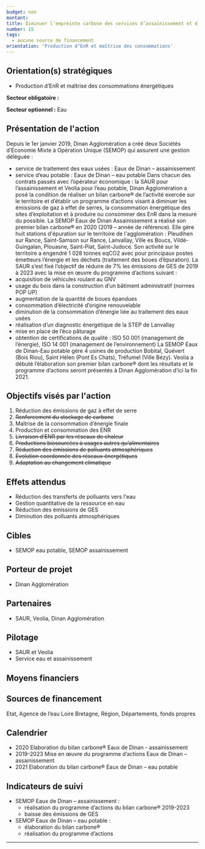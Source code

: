 ```yaml
---
budget: non
montant:
title: Diminuer l’empreinte carbone des services d’assainissement et d’eau potable
number: 15
tags:
  - aucune source de financement
orientation: 'Production d’EnR et maîtrise des consommations'
---
```


## Orientation(s) stratégiques

- Production d’EnR et maîtrise des consommations énergétiques

**Secteur obligatoire :**

**Secteur optionnel :** Eau

## Présentation de l'action

Depuis le 1er janvier 2019, Dinan Agglomération a créé deux Sociétés d’Economie Mixte à Opération Unique (SEMOP) qui assurent une gestion déléguée :
- service de traitement des eaux usées : Eaux de Dinan – assainissement
- service d’eau potable : Eaux de Dinan – eau potable
Dans chacun des contrats passés avec l’opérateur économique : la SAUR pour l’assainissement et Veolia pour l’eau potable, Dinan Agglomération a posé la condition de réaliser un bilan carbone® de l’activité exercée sur le territoire et d’établir un programme d’actions visant à diminuer les émissions de gaz à effet de serres, la consommation énergétique des sites d’exploitation et à produire ou consommer des EnR dans la mesure du possible.
La SEMOP Eaux de Dinan Assainissement a réalisé son premier bilan carbone® en 2020 (2019 – année de référence). Elle gère huit stations d'épuration sur le territoire de l'agglomération : Pleudihen sur Rance, Saint-Samson sur Rance, Lanvallay, Ville es Boucs, Vildé-Guingalan, Plouasne, Saint-Piat, Saint-Judoce.
Son activité sur le territoire a engendré 1 028 tonnes eqCO2 avec pour principaux postes émetteurs l’énergie et les déchets (traitement des boues d’épuration). La SAUR s’est fixé l’objectif de réduire de 7% les émissions de GES de 2019 à 2023 avec la mise en œuvre du programme d’actions suivant :
- acquisition de véhicules roulant au GNV
- usage du bois dans la construction d’un bâtiment administratif (normes POP UP)
- augmentation de la quantité de boues épandues
- consommation d’électricité d’origine renouvelable
- diminution de la consommation d’énergie liée au traitement des eaux usées
- réalisation d’un diagnostic énergétique de la STEP de Lanvallay
- mise en place de l’éco pâturage
- obtention de certifications de qualité : ISO 50 001 (management de l’énergie), ISO 14
001 (management de l’environnement)
La SEMOP Eaux de Dinan-Eau potable gère 4 usines de production Bobital, Quévert (Bois Riou), Saint Hélen (Pont Es Chats), Tréfumel (Ville Bézy). Veolia a débuté l’élaboration son premier bilan carbone® dont les résultats et le programme d’actions seront présentés à Dinan Agglomération d’ici la fin 2021.

## Objectifs visés par l'action

1. Réduction des émissions de gaz à effet de serre
2. ~~Renforcement du stockage de carbone~~
3. Maîtrise de la consommation d’énergie finale
4. Production et consommation des ENR
5. ~~Livraison d’ENR par les réseaux de chaleur~~
6. ~~Productions biosourcées à usages autres qu’alimentaires~~
7. ~~Réduction des émissions de polluants atmosphériques~~
8. ~~Évolution coordonnée des réseaux énergétiques~~
9. ~~Adaptation au changement climatique~~


## Effets attendus

- Réduction des transferts de polluants vers l'eau
- Gestion quantitative de la ressource en eau
- Réduction des émissions de GES
- Diminution des polluants atmosphériques

## Cibles

- SEMOP eau potable, SEMOP assainissement

## Porteur de projet

- Dinan Agglomération

## Partenaires

- SAUR, Veolia, Dinan Agglomération

## Pilotage

- SAUR et Veolia
- Service eau et assainissement

## Moyens financiers



## Sources de financement

Etat, Agence de l’eau Loire Bretagne, Région, Départements, fonds propres


## Calendrier

- 2020 Elaboration du bilan carbone® Eaux de Dinan - assainissement
- 2019-2023 Mise en œuvre du programme d’actions Eaux de Dinan – assainissement
- 2021 Elaboration du bilan carbone® Eaux de Dinan – eau potable

## Indicateurs de suivi

- SEMOP Eaux de Dinan – assainissement :
  - réalisation du programme d’actions du bilan carbone® 2019-2023
  - baisse des émissions de GES
- SEMOP Eaux de Dinan – eau potable :
  - élaboration du bilan carbone®
  - réalisation du programme d’actions

---
